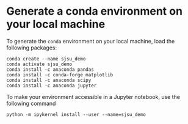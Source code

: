 # Generate a conda environment on your local machine

To generate the `conda` environment on your local machine, load the following packages:

```
conda create --name sjsu_demo
conda activate sjsu_demo
conda install -c anaconda pandas
conda install -c conda-forge matplotlib
conda install -c anaconda scipy
conda install -c anaconda jupyter
```
To make your environment accessible in a Jupyter notebook, use the following command
```
python -m ipykernel install --user --name=sjsu_demo
```
